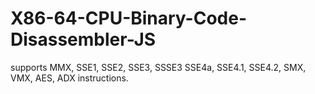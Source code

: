 X86-64-CPU-Binary-Code-Disassembler-JS
==========================

supports MMX, SSE1, SSE2, SSE3, SSSE3 SSE4a, SSE4.1, SSE4.2, SMX, VMX, AES, ADX instructions.
